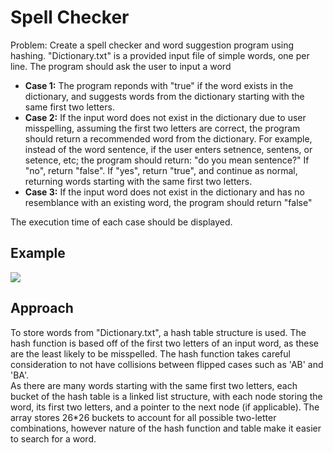 # Spell Checker
Problem: Create a spell checker and word suggestion program using hashing. "Dictionary.txt" is a provided input file of simple words, one per line. The program should ask the user to input a word
* **Case 1:** The program reponds with "true" if the word exists in the dictionary, and suggests words from the dictionary starting with the same first two letters.
* **Case 2:** If the input word does not exist in the dictionary due to user misspelling, assuming the first two letters are correct, the program should return a recommended word from the dictionary. For example, instead of the word sentence, if the user enters setnence, sentens, or setence, etc; the program should return: "do you mean sentence?" If "no", return "false". If "yes", return
"true", and continue as normal, returning words starting with the same first two letters.
* **Case 3:** If the input word does not exist in the dictionary and has no resemblance with an existing word, the program should return "false"<br>

The execution time of each case should be displayed.

## Example
<img src="https://github.com/aisikbay/SpellChecker/assets/94331548/58b187a8-ae95-458f-9b44-a93f8e3c765f"></img>

## Approach
To store words from "Dictionary.txt", a hash table structure is used. The hash function is based off of the first two letters of an input word, as these are the least likely to be misspelled. The hash function takes careful consideration to not have collisions between flipped cases such as 'AB' and 'BA'.<br>
As there are many words starting with the same first two letters, each bucket of the hash table is a linked list structure, with each node storing the word, its first two letters, and a pointer to the next node (if applicable). The array stores 26*26 buckets to account for all possible two-letter combinations, however nature of the hash function and table make it easier to search for a word.